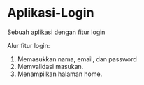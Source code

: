 # Aplikasi-Login
Sebuah aplikasi dengan fitur login

Alur fitur login:
1. Memasukkan nama, email, dan password
2. Memvalidasi masukan.
3. Menampilkan halaman home.
